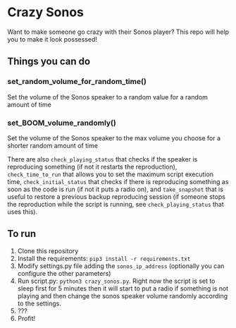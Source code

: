# Crazy Sonos
Want to make someone go crazy with their Sonos player? This repo will help you to make it look possessed!

## Things you can do

### set_random_volume_for_random_time()
Set the volume of the Sonos speaker to a random value for a random amount of time

### set_BOOM_volume_randomly()
Set the volume of the Sonos speaker to the max volume you choose for a shorter random amount of time

There are also ```check_playing_status``` that checks if the speaker is reproducing something (if not it restarts the reproduction), ```check_time_to_run``` that allows you to set the maximum script execution time, ```check_initial_status``` that checks if there is reproducing something as soon as the code is run (if not it puts a radio on), and ```take_snapshot``` that is useful to restore a previous backup reproducing session (if someone stops the reproduction while the script is running, see ```check_playing_status``` that uses this).

## To run

1. Clone this repository
2. Install the requirements: ```pip3 install -r requirements.txt```
3. Modify settings.py file adding the ```sonos_ip_address``` (optionally you can configure the other parameters)
4. Run script.py: ```python3 crazy_sonos.py```. Right now the script is set to sleep first for 5 minutes then it will start to put a radio if something is not playing and then change the sonos speaker volume randomly according to the settings.
5. ???
6. Profit!
